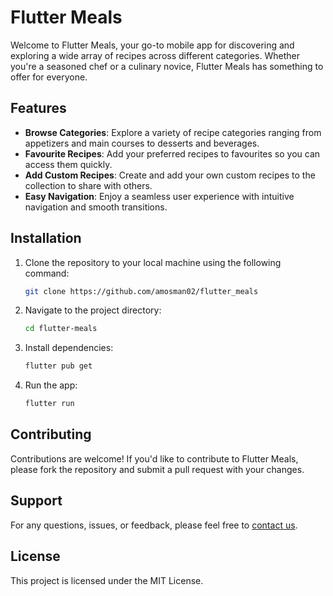 # Flutter Meals

Welcome to Flutter Meals, your go-to mobile app for discovering and exploring a wide array of recipes across different categories. Whether you're a seasoned chef or a culinary novice, Flutter Meals has something to offer for everyone.

## Features

- **Browse Categories**: Explore a variety of recipe categories ranging from appetizers and main courses to desserts and beverages.
- **Favourite Recipes**: Add your preferred recipes to favourites so you can access them quickly.
- **Add Custom Recipes**: Create and add your own custom recipes to the collection to share with others.
- **Easy Navigation**: Enjoy a seamless user experience with intuitive navigation and smooth transitions.

## Installation

1. Clone the repository to your local machine using the following command:

   ```bash
   git clone https://github.com/amosman02/flutter_meals
   ```

2. Navigate to the project directory:

   ```bash
   cd flutter-meals
   ```

3. Install dependencies:

   ```bash
   flutter pub get
   ```

4. Run the app:

   ```bash
   flutter run
   ```

## Contributing

Contributions are welcome! If you'd like to contribute to Flutter Meals, please fork the repository and submit a pull request with your changes.

## Support

For any questions, issues, or feedback, please feel free to [contact us](mailto:almonzer.m.osman@gmail.com).

## License

This project is licensed under the MIT License.
